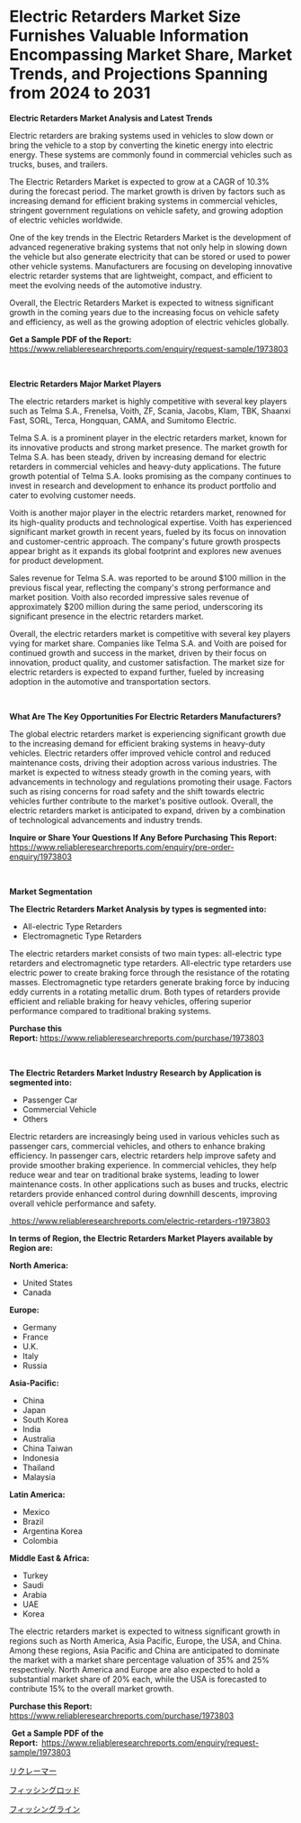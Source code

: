 <p><h1>Electric Retarders Market Size Furnishes Valuable Information Encompassing Market Share, Market Trends, and Projections Spanning from 2024 to 2031</h1></p><p><strong>Electric Retarders Market Analysis and Latest Trends</strong></p>
<p><p>Electric retarders are braking systems used in vehicles to slow down or bring the vehicle to a stop by converting the kinetic energy into electric energy. These systems are commonly found in commercial vehicles such as trucks, buses, and trailers.</p><p>The Electric Retarders Market is expected to grow at a CAGR of 10.3% during the forecast period. The market growth is driven by factors such as increasing demand for efficient braking systems in commercial vehicles, stringent government regulations on vehicle safety, and growing adoption of electric vehicles worldwide.</p><p>One of the key trends in the Electric Retarders Market is the development of advanced regenerative braking systems that not only help in slowing down the vehicle but also generate electricity that can be stored or used to power other vehicle systems. Manufacturers are focusing on developing innovative electric retarder systems that are lightweight, compact, and efficient to meet the evolving needs of the automotive industry.</p><p>Overall, the Electric Retarders Market is expected to witness significant growth in the coming years due to the increasing focus on vehicle safety and efficiency, as well as the growing adoption of electric vehicles globally.</p></p>
<p><strong>Get a Sample PDF of the Report:&nbsp;</strong> <a href="https://www.reliableresearchreports.com/enquiry/request-sample/1973803">https://www.reliableresearchreports.com/enquiry/request-sample/1973803</a></p>
<p>&nbsp;</p>
<p><strong>Electric Retarders Major Market Players</strong></p>
<p><p>The electric retarders market is highly competitive with several key players such as Telma S.A., Frenelsa, Voith, ZF, Scania, Jacobs, Klam, TBK, Shaanxi Fast, SORL, Terca, Hongquan, CAMA, and Sumitomo Electric. </p><p>Telma S.A. is a prominent player in the electric retarders market, known for its innovative products and strong market presence. The market growth for Telma S.A. has been steady, driven by increasing demand for electric retarders in commercial vehicles and heavy-duty applications. The future growth potential of Telma S.A. looks promising as the company continues to invest in research and development to enhance its product portfolio and cater to evolving customer needs.</p><p>Voith is another major player in the electric retarders market, renowned for its high-quality products and technological expertise. Voith has experienced significant market growth in recent years, fueled by its focus on innovation and customer-centric approach. The company's future growth prospects appear bright as it expands its global footprint and explores new avenues for product development.</p><p>Sales revenue for Telma S.A. was reported to be around $100 million in the previous fiscal year, reflecting the company's strong performance and market position. Voith also recorded impressive sales revenue of approximately $200 million during the same period, underscoring its significant presence in the electric retarders market.</p><p>Overall, the electric retarders market is competitive with several key players vying for market share. Companies like Telma S.A. and Voith are poised for continued growth and success in the market, driven by their focus on innovation, product quality, and customer satisfaction. The market size for electric retarders is expected to expand further, fueled by increasing adoption in the automotive and transportation sectors.</p></p>
<p>&nbsp;</p>
<p><strong>What Are The Key Opportunities For Electric Retarders Manufacturers?</strong></p>
<p><p>The global electric retarders market is experiencing significant growth due to the increasing demand for efficient braking systems in heavy-duty vehicles. Electric retarders offer improved vehicle control and reduced maintenance costs, driving their adoption across various industries. The market is expected to witness steady growth in the coming years, with advancements in technology and regulations promoting their usage. Factors such as rising concerns for road safety and the shift towards electric vehicles further contribute to the market's positive outlook. Overall, the electric retarders market is anticipated to expand, driven by a combination of technological advancements and industry trends.</p></p>
<p><strong>Inquire or Share Your Questions If Any Before Purchasing This Report:</strong> <a href="https://www.reliableresearchreports.com/enquiry/pre-order-enquiry/1973803">https://www.reliableresearchreports.com/enquiry/pre-order-enquiry/1973803</a></p>
<p>&nbsp;</p>
<p><strong>Market Segmentation</strong></p>
<p><strong>The Electric Retarders Market Analysis by types is segmented into:</strong></p>
<p><ul><li>All-electric Type Retarders</li><li>Electromagnetic Type Retarders</li></ul></p>
<p><p>The electric retarders market consists of two main types: all-electric type retarders and electromagnetic type retarders. All-electric type retarders use electric power to create braking force through the resistance of the rotating masses. Electromagnetic type retarders generate braking force by inducing eddy currents in a rotating metallic drum. Both types of retarders provide efficient and reliable braking for heavy vehicles, offering superior performance compared to traditional braking systems.</p></p>
<p><strong>Purchase this Report:&nbsp;</strong><a href="https://www.reliableresearchreports.com/purchase/1973803">https://www.reliableresearchreports.com/purchase/1973803</a></p>
<p>&nbsp;</p>
<p><strong>The Electric Retarders Market Industry Research by Application is segmented into:</strong></p>
<p><ul><li>Passenger Car</li><li>Commercial Vehicle</li><li>Others</li></ul></p>
<p><p>Electric retarders are increasingly being used in various vehicles such as passenger cars, commercial vehicles, and others to enhance braking efficiency. In passenger cars, electric retarders help improve safety and provide smoother braking experience. In commercial vehicles, they help reduce wear and tear on traditional brake systems, leading to lower maintenance costs. In other applications such as buses and trucks, electric retarders provide enhanced control during downhill descents, improving overall vehicle performance and safety.</p></p>
<p><a href="https://www.reliableresearchreports.com/electric-retarders-r1973803">&nbsp;https://www.reliableresearchreports.com/electric-retarders-r1973803</a></p>
<p><strong>In terms of Region, the Electric Retarders Market Players available by Region are:</strong></p>
<p>
    <p> <strong> North America: </strong>
        <ul>
            <li>United States</li>
            <li>Canada</li>
        </ul>
        </p> 
    <p> <strong> Europe: </strong>
        <ul>
            <li>Germany</li>
            <li>France</li>
            <li>U.K.</li>
            <li>Italy</li>
            <li>Russia</li>
        </ul>
        </p> 
    <p> <strong> Asia-Pacific: </strong>
        <ul>
            <li>China</li>
            <li>Japan</li>
            <li>South Korea</li>
            <li>India</li>
            <li>Australia</li>
            <li>China Taiwan</li>
            <li>Indonesia</li>
            <li>Thailand</li>
            <li>Malaysia</li>
        </ul>
        </p> 
    <p> <strong> Latin America: </strong>
        <ul>
            <li>Mexico</li>
            <li>Brazil</li>
            <li>Argentina Korea</li>
            <li>Colombia</li>
        </ul>
        </p> 
    <p> <strong> Middle East & Africa: </strong>
        <ul>
            <li>Turkey</li>
            <li>Saudi</li>
            <li>Arabia</li>
            <li>UAE</li>
            <li>Korea</li>
        </ul>
    </p>
    </p>
<p><p>The electric retarders market is expected to witness significant growth in regions such as North America, Asia Pacific, Europe, the USA, and China. Among these regions, Asia Pacific and China are anticipated to dominate the market with a market share percentage valuation of 35% and 25% respectively. North America and Europe are also expected to hold a substantial market share of 20% each, while the USA is forecasted to contribute 15% to the overall market growth.</p></p>
<p><strong>Purchase this Report: </strong><a href="https://www.reliableresearchreports.com/purchase/1973803">https://www.reliableresearchreports.com/purchase/1973803</a></p>
<p>&nbsp;<strong>Get a Sample PDF of the Report:&nbsp;&nbsp;</strong><a href="https://www.reliableresearchreports.com/enquiry/request-sample/1973803">https://www.reliableresearchreports.com/enquiry/request-sample/1973803</a></p>
<p><strong></strong></p>
<p><p><a href="https://github.com/lababdou/Market-Research-Report-List-3/blob/main/741238737614.md">リクレーマー</a></p><p><a href="https://github.com/MosesSpinka1914/Market-Research-Report-List-1/blob/main/923483837616.md">フィッシングロッド</a></p><p><a href="https://github.com/bevdtkn4419963/Market-Research-Report-List-1/blob/main/853533237615.md">フィッシングライン</a></p></p>